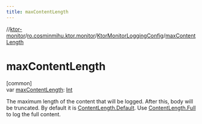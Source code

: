 ```yaml
---
title: maxContentLength
---
```

//[ktor-monitor](../../../index.html)/[ro.cosminmihu.ktor.monitor](../index.html)/[KtorMonitorLoggingConfig](index.html)/[maxContentLength](max-content-length.html)



# maxContentLength



[common]\
var [maxContentLength](max-content-length.html): [Int](https://kotlinlang.org/api/core/kotlin-stdlib/kotlin/-int/index.html)



The maximum length of the content that will be logged. After this, body will be truncated. By default it is [ContentLength.Default](../-content-length/-default.html). Use [ContentLength.Full](../-content-length/-full.html) to log the full content.



